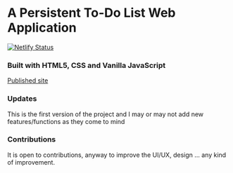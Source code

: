 # A Persistent To-Do List Web Application
[![Netlify Status](https://api.netlify.com/api/v1/badges/eaaca0da-83c7-40bb-9aed-675b57e6876f/deploy-status)](https://app.netlify.com/sites/mjpersistenttodoapp/deploys)

### Built with HTML5, CSS and Vanilla JavaScript
[Published site](https://morganjay.github.io/Persistent-ToDo-App/)

### Updates
This is the first version of the project and I may or may not add new features/functions as they come to mind

### Contributions
It is open to contributions, anyway to improve the UI/UX, design ... any kind of improvement.
